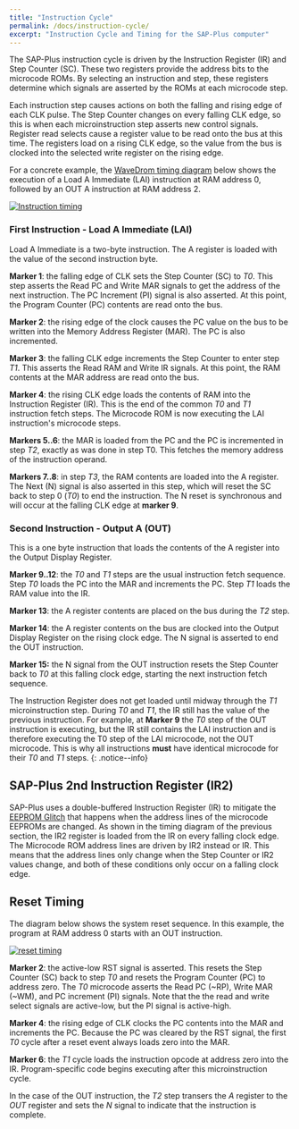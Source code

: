 ```yaml
---
title: "Instruction Cycle"
permalink: /docs/instruction-cycle/
excerpt: "Instruction Cycle and Timing for the SAP-Plus computer"
---
```


The SAP-Plus instruction cycle is driven by the Instruction Register (IR) and Step Counter (SC).  These two registers provide the address bits to the microcode ROMs. By selecting an instruction and step, these registers determine which signals are asserted by the ROMs at each microcode step.

Each instruction step causes actions on both the falling and rising edge of each CLK pulse. The Step Counter changes on every falling CLK edge, so this is when each microinstruction step asserts new control signals.  Register read selects cause a register value to be read onto the bus at this time.  The registers load on a rising CLK edge, so the value from the bus is clocked into the selected write register on the rising edge.

For a concrete example, the [WaveDrom timing diagram](https://wavedrom.com/) below shows the execution of a Load A Immediate (LAI) instruction at RAM address 0, followed by an OUT A instruction at RAM address 2.

[![Instruction timing](../../assets/images/timing-lai-out.png "Timing of LAI and OUT instructions")](../../assets/images/timing-lai-out.png)

### First Instruction - Load A Immediate (LAI)

Load A Immediate is a two-byte instruction.  The A register is loaded with the value of the second instruction byte.

**Marker 1**: the falling edge of CLK sets the Step Counter (SC) to _T0_.  This step asserts the Read PC and Write MAR signals to get the address of the next instruction.  The PC Increment (PI) signal is also asserted.  At this point, the Program Counter (PC) contents are read onto the bus.

**Marker 2**: the rising edge of the clock causes the PC value on the bus to be written into the Memory Address Register (MAR).  The PC is also incremented.

**Marker 3**: the falling CLK edge increments the Step Counter to enter step _T1_.  This asserts the Read RAM and Write IR signals.  At this point, the RAM contents at the MAR address are read onto the bus.

**Marker 4**: the rising CLK edge loads the contents of RAM into the Instruction Register (IR).  This is the end of the common _T0_ and _T1_ instruction fetch steps.  The Microcode ROM is now executing the LAI instruction's microcode steps.

**Markers 5..6**: the MAR is loaded from the PC and the PC is incremented in step _T2_, exactly as was done in step T0.  This fetches the memory address of the instruction operand.

**Markers 7..8**: in step _T3_, the RAM contents are loaded into the A register.  The Next (N) signal is also asserted in this step, which will reset the SC back to step 0 (_T0_) to end the instruction.  The N reset is synchronous and will occur at the falling CLK edge at **marker 9**.

### Second Instruction - Output A (OUT)

This is a one byte instruction that loads the contents of the A register into the Output Display Register.

**Marker 9..12**: the _T0_ and _T1_ steps are the usual instruction fetch sequence.  Step _T0_ loads the PC into the MAR and increments the PC.  Step _T1_ loads the RAM value into the IR.

**Marker 13**: the A register contents are placed on the bus during the _T2_ step.

**Marker 14**: the A register contents on the bus are clocked into the Output Display Register on the rising clock edge.  The N signal is asserted to end the OUT instruction.

**Marker 15:** the N signal from the OUT instruction resets the Step Counter back to _T0_ at this falling clock edge, starting the next instruction fetch sequence.

The Instruction Register does not get loaded until midway through the _T1_ microinstruction step. During _T0_ and _T1_, the IR still has the value of the previous instruction.  For example, at **Marker 9** the _T0_ step of the OUT instruction is executing, but the IR still contains the LAI instruction and is therefore executing the T0 step of the LAI microcode, not the OUT microcode.  This is why all instructions **must** have identical microcode for their _T0_ and _T1_ steps.
{: .notice--info}

## SAP-Plus 2nd Instruction Register (IR2)

SAP-Plus uses a double-buffered Instruction Register (IR) to mitigate the [EEPROM Glitch](../eeprom-glitch/#sap-plus-design-to-avoid-the-glitch) that happens when the address lines of the microcode EEPROMs are changed.  As shown in the timing diagram of the previous section, the IR2 register is loaded from the IR on every falling clock edge. The Microcode ROM address lines are driven by IR2 instead or IR. This means that the address lines only change when the Step Counter or IR2 values change, and both of these conditions only occur on a falling clock edge.

## Reset Timing

The diagram below shows the system reset sequence.  In this example, the program at RAM address 0 starts with an OUT instruction.

[![reset timing](../../assets/images/timing-reset.png "Timing of the reset condition")](../../assets/images/timing-reset.png)

**Marker 2**: the active-low RST signal is asserted.  This resets the Step Counter (SC) back to step _T0_ and resets the Program Counter (PC) to address zero.  The _T0_ microcode asserts the Read PC (~RP), Write MAR (~WM), and PC increment (PI) signals.  Note that the the read and write select signals are active-low, but the PI signal is active-high.

**Marker 4**: the rising edge of CLK clocks the PC contents into the MAR and increments the PC.  Because the PC was cleared by the RST signal, the first _T0_ cycle after a reset event always loads zero into the MAR.

**Marker 6**: the _T1_ cycle loads the instruction opcode at address zero into the IR.  Program-specific code begins executing after this microinstruction cycle.  

In the case of the OUT instruction, the _T2_ step transers the _A_ register to the _OUT_ register and sets the _N_ signal to indicate that the instruction is complete.
